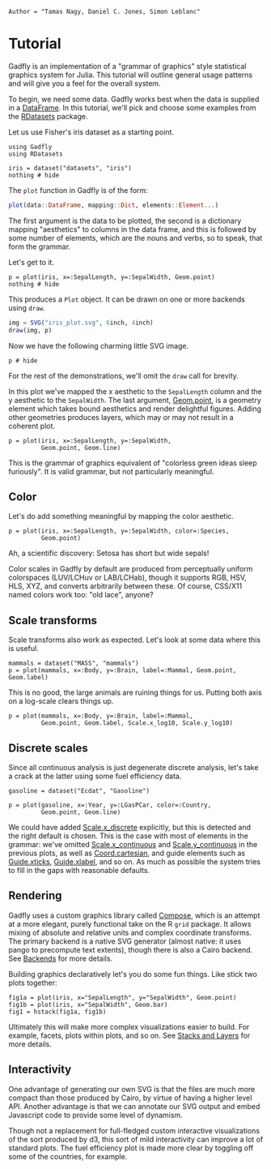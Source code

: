 ```@meta
Author = "Tamas Nagy, Daniel C. Jones, Simon Leblanc"
```

# Tutorial

Gadfly is an implementation of a "grammar of graphics" style statistical
graphics system for Julia. This tutorial will outline general usage
patterns and will give you a feel for the overall system.

To begin, we need some data. Gadfly works best when the data is supplied
in a [DataFrame](https://juliastats.github.io/DataFrames.jl/stable/). In
this tutorial, we'll pick and choose some examples from the
[RDatasets](https://github.com/johnmyleswhite/RDatasets.jl) package.

Let us use Fisher's iris dataset as a starting point.

```@example 1
using Gadfly
using RDatasets

iris = dataset("datasets", "iris")
nothing # hide
```

The `plot` function in Gadfly is of the form:

```julia
plot(data::DataFrame, mapping::Dict, elements::Element...)
```

The first argument is the data to be plotted, the second is a dictionary
mapping "aesthetics" to columns in the data frame, and this is followed by some
number of elements, which are the nouns and verbs, so to speak, that form the
grammar.

Let's get to it.

```@example 1
p = plot(iris, x=:SepalLength, y=:SepalWidth, Geom.point)
nothing # hide
```

This produces a `Plot` object. It can be drawn on one or more backends using `draw`.

```julia
img = SVG("iris_plot.svg", 6inch, 4inch)
draw(img, p)
```

Now we have the following charming little SVG image.

```@example 1
p # hide
```

For the rest of the demonstrations, we'll omit the `draw` call for
brevity.

In this plot we've mapped the x aesthetic to the `SepalLength` column and
the y aesthetic to the `SepalWidth`. The last argument,
[Geom.point](@ref), is a geometry element which takes bound aesthetics and
render delightful figures. Adding other geometries produces layers, which
may or may not result in a coherent plot.

```@example 1
p = plot(iris, x=:SepalLength, y=:SepalWidth,
         Geom.point, Geom.line)
```

This is the grammar of graphics equivalent of "colorless green ideas sleep
furiously". It is valid grammar, but not particularly meaningful.

## Color

Let's do add something meaningful by mapping the color aesthetic.

```@example 1
p = plot(iris, x=:SepalLength, y=:SepalWidth, color=:Species,
         Geom.point)
```

Ah, a scientific discovery: Setosa has short but wide sepals!

Color scales in Gadfly by default are produced from perceptually uniform
colorspaces (LUV/LCHuv or LAB/LCHab), though it supports RGB, HSV, HLS, XYZ, and
converts arbitrarily between these. Of course, CSS/X11 named colors work too:
"old lace", anyone?

## Scale transforms

Scale transforms also work as expected. Let's look at some data where this is
useful.

```@example 1
mammals = dataset("MASS", "mammals")
p = plot(mammals, x=:Body, y=:Brain, label=:Mammal, Geom.point, Geom.label)
```

This is no good, the large animals are ruining things for us. Putting both
axis on a log-scale clears things up.

```@example 1
p = plot(mammals, x=:Body, y=:Brain, label=:Mammal,
         Geom.point, Geom.label, Scale.x_log10, Scale.y_log10)
```

## Discrete scales

Since all continuous analysis is just degenerate discrete analysis, let's take a
crack at the latter using some fuel efficiency data.

```@example 1
gasoline = dataset("Ecdat", "Gasoline")

p = plot(gasoline, x=:Year, y=:LGasPCar, color=:Country,
         Geom.point, Geom.line)
```

We could have added [Scale.x_discrete](@ref) explicitly, but this is
detected and the right default is chosen. This is the case with most of
elements in the grammar: we've omitted [Scale.x_continuous](@ref) and
[Scale.y_continuous](@ref) in the previous plots, as well as
[Coord.cartesian](@ref), and guide elements such as [Guide.xticks](@ref),
[Guide.xlabel](@ref), and so on. As much as possible the system tries to fill in
the gaps with reasonable defaults.

## Rendering

Gadfly uses a custom graphics library called
[Compose](https://github.com/GiovineItalia/Compose.jl), which is an attempt at a
more elegant, purely functional take on the R `grid` package. It allows
mixing of absolute and relative units and complex coordinate transforms.
The primary backend is a native SVG generator (almost native: it uses
pango to precompute text extents), though there is also a Cairo backend.
See [Backends](@ref) for more details.

Building graphics declaratively let's you do some fun things. Like stick two
plots together:

```@example 1
fig1a = plot(iris, x="SepalLength", y="SepalWidth", Geom.point)
fig1b = plot(iris, x="SepalWidth", Geom.bar)
fig1 = hstack(fig1a, fig1b)
```

Ultimately this will make more complex visualizations easier to build. For
example, facets, plots within plots, and so on. See [Stacks and
Layers](@ref) for more details.

## Interactivity

One advantage of generating our own SVG is that the files are much more
compact than those produced by Cairo, by virtue of having a higher level API.
Another advantage is that we can annotate our SVG output and embed Javascript
code to provide some level of dynamism.

Though not a replacement for full-fledged custom interactive visualizations of
the sort produced by d3, this sort of mild interactivity can improve a lot of
standard plots. The fuel efficiency plot is made more clear by toggling off some
of the countries, for example.
